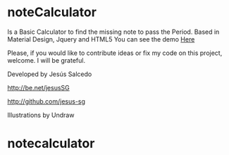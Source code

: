 # noteCalculator
Is a Basic Calculator to find the missing note to pass the Period.
Based in Material Design, Jquery and HTML5
You can see the demo <a href="https://jesusdsg.github.io/noteCalculator/">Here</a>

Please, if you would like to contribute ideas or fix my code on this project, welcome.
I will be grateful.



Developed by Jesús Salcedo

http://be.net/jesusSG

http://github.com/jesus-sg


Illustrations by Undraw
# notecalculator
